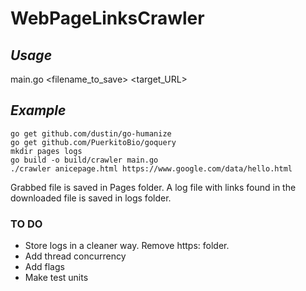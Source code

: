 # WebPageLinksCrawler

## *Usage*

main.go <filename_to_save> <target_URL>

## *Example*

```
go get github.com/dustin/go-humanize
go get github.com/PuerkitoBio/goquery
mkdir pages logs
go build -o build/crawler main.go
./crawler anicepage.html https://www.google.com/data/hello.html
```
Grabbed file is saved in Pages folder. 
A log file with links found in the downloaded file is saved in logs folder.


### TO DO

- Store logs in a cleaner way. Remove https: folder.
- Add thread concurrency
- Add flags
- Make test units
